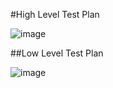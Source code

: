 #High Level Test Plan



![image](https://user-images.githubusercontent.com/85006836/156383614-bc21f9cb-3486-415b-9aaf-b08668479f48.png)



##Low Level Test Plan



![image](https://user-images.githubusercontent.com/85006836/156388381-2cd2f0a9-b924-400f-8fd1-16a430e836df.png)


